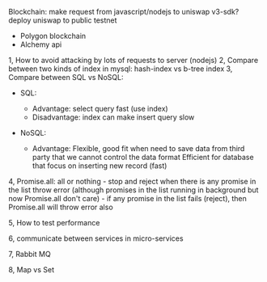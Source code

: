 Blockchain:
make request from javascript/nodejs to uniswap v3-sdk?
deploy uniswap to public testnet


- Polygon blockchain
- Alchemy api


1, How to avoid attacking by lots of requests to server (nodejs)
2, Compare between two kinds of index in mysql: hash-index vs b-tree index
3, Compare between SQL vs NoSQL:
  - SQL:
      * Advantage: select query fast (use index)
      * Disadvantage: index can make insert query slow

  - NoSQL:
      * Advantage:
          Flexible, good fit when need to save data from third party that we cannot control the data format
          Efficient for database that focus on inserting new record (fast)

4, Promise.all: all or nothing
    - stop and reject when there is any promise in the list throw error (although promises in the list running in background but now Promise.all don't care)
    - if any promise in the list fails (reject), then Promise.all will throw error also

5, How to test performance

6, communicate between services in micro-services

7, Rabbit MQ

8, Map vs Set

